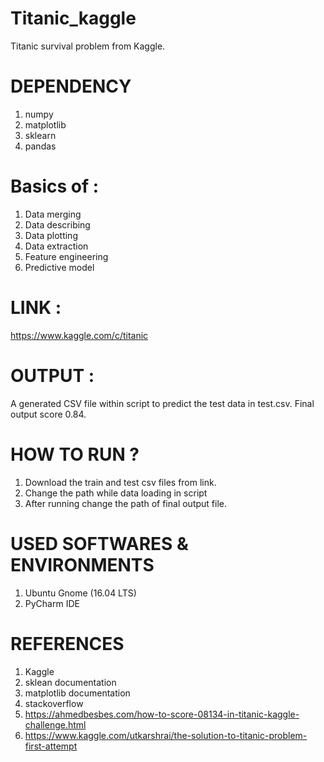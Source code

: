 # Titanic_kaggle
Titanic survival problem from Kaggle.

# DEPENDENCY
1) numpy
2) matplotlib
3) sklearn
4) pandas

# Basics of :
1) Data merging
2) Data describing
3) Data plotting
4) Data extraction
5) Feature engineering
6) Predictive model

# LINK : 
https://www.kaggle.com/c/titanic
# OUTPUT :
A generated CSV file within script to predict the test data in test.csv. Final output score 0.84.

# HOW TO RUN ?
1) Download the train and test csv files from link.
2) Change the path while data loading in script
3) After running change the path of final output file.

# USED SOFTWARES & ENVIRONMENTS
1) Ubuntu Gnome (16.04 LTS)
2) PyCharm IDE

# REFERENCES
1) Kaggle 
2) sklean documentation
3) matplotlib documentation
4) stackoverflow
5) https://ahmedbesbes.com/how-to-score-08134-in-titanic-kaggle-challenge.html
6) https://www.kaggle.com/utkarshrai/the-solution-to-titanic-problem-first-attempt
